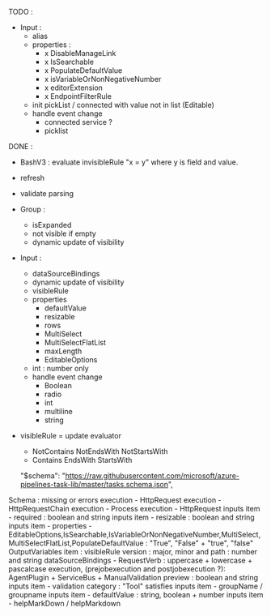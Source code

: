 TODO :
- Input :
    - alias
    - properties :        
        - x DisableManageLink
        - x IsSearchable
        - x PopulateDefaultValue
        - x isVariableOrNonNegativeNumber
        - x editorExtension
        - x EndpointFilterRule
    - init pickList / connected with value not in list (Editable)
    - handle event change
        - connected service ?
        - picklist

DONE :
- BashV3 : evaluate invisibleRule "x = y" where y is field and value.
- refresh
- validate parsing
- Group :
    - isExpanded
    - not visible if empty
    - dynamic update of visibility

- Input :
    - dataSourceBindings    
    - dynamic update of visibility
    - visibleRule
    - properties
        - defaultValue
        - resizable
        - rows
        - MultiSelect
        - MultiSelectFlatList
        - maxLength
        - EditableOptions
    - int : number only
    - handle event change
        - Boolean
        - radio
        - int
        - multiline
        - string

- visibleRule = update evaluator
    - NotContains NotEndsWith NotStartsWith
    - Contains EndsWith StartsWith

    "$schema": "https://raw.githubusercontent.com/microsoft/azure-pipelines-task-lib/master/tasks.schema.json",
    
Schema : missing or errors
    execution - HttpRequest
    execution - HttpRequestChain
    execution - Process
    execution - HttpRequest
    inputs item - required : boolean and string
    inputs item - resizable : boolean and string
    inputs item - properties - EditableOptions,IsSearchable,IsVariableOrNonNegativeNumber,MultiSelect,MultiSelectFlatList,PopulateDefaultValue : "True", "False" + "true", "false"
    OutputVariables item : visibleRule
    version : major, minor and path : number and string
    dataSourceBindings - RequestVerb : uppercase + lowercase + pascalcase
    execution, (prejobexecution and postjobexecution ?): AgentPlugin + ServiceBus + ManualValidation
    preview : boolean and string
    inputs item - validation
    category : "Tool"
    satisfies
    inputs item - groupName / groupname
    inputs item - defaultValue : string, boolean + number
    inputs item - helpMarkDown / helpMarkdown

